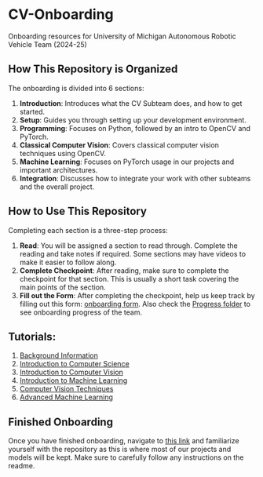 # CV-Onboarding
Onboarding resources for University of Michigan Autonomous Robotic Vehicle Team (2024-25)

## How This Repository is Organized
The onboarding is divided into 6 sections:
1. **Introduction**: Introduces what the CV Subteam does, and how to get started.
2. **Setup**: Guides you through setting up your development environment.
3. **Programming**: Focuses on Python, followed by an intro to OpenCV and PyTorch.
4. **Classical Computer Vision**: Covers classical computer vision techniques using OpenCV.
5. **Machine Learning**: Focuses on PyTorch usage in our projects and important architectures.
6. **Integration**: Discusses how to integrate your work with other subteams and the overall project.

## How to Use This Repository
Completing each section is a three-step process:
1. **Read**: You will be assigned a section to read through. Complete the reading and take notes if required. Some sections may have videos to make it easier to follow along.
2. **Complete Checkpoint**: After reading, make sure to complete the checkpoint for that section. This is usually a short task covering the main points of the section.
3. **Fill out the Form**: After completing the checkpoint, help us keep track by filling out this form: [onboarding form](https://forms.gle/). Also check the [Progress folder](/0_Progress/) to see onboarding progress of the team.

## Tutorials:
1. [Background Information](/Introduction/background_info.md)
2. [Introduction to Computer Science](/Introduction/cs_intro.md)
3. [Introduction to Computer Vision](/Introduction/cv_intro.md)
4. [Introduction to Machine Learning](/Machine_Learning/ml_intro.md)
5. [Computer Vision Techniques](/CV_Techniques/cv_advanced.md)
6. [Advanced Machine Learning](/Machine_Learning/ml_advanced.md)

## Finished Onboarding
Once you have finished onboarding, navigate to [this link](https://github.com/umigv/UMARV-CV-ScenePerception) and familiarize yourself with the repository as this is where most of our projects and models will be kept. Make sure to carefully follow any instructions on the readme.
